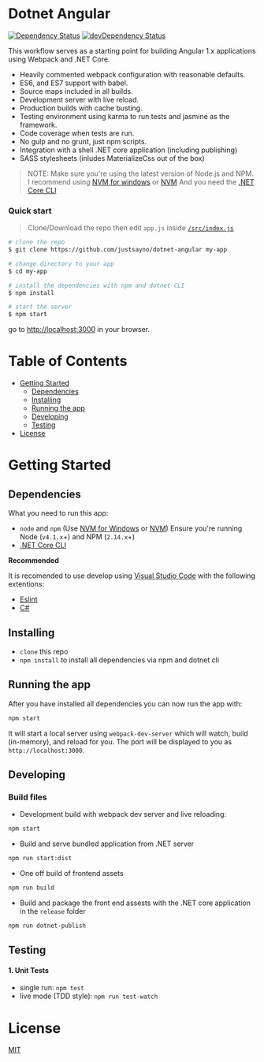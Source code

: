 # Dotnet Angular

[![Dependency Status](https://david-dm.org/justsayno/dotnet-angular/status.svg)](https://david-dm.org/justsayno/dotnet-angular#info=dependencies) [![devDependency Status](https://david-dm.org/justsayno/dotnet-angular/dev-status.svg)](https://david-dm.org/justsayno/dotnet-angular#info=devDependencies)

This workflow serves as a starting point for building Angular 1.x applications using Webpack and .NET Core. 

* Heavily commented webpack configuration with reasonable defaults.
* ES6, and ES7 support with babel.
* Source maps included in all builds.
* Development server with live reload.
* Production builds with cache busting.
* Testing environment using karma to run tests and jasmine as the framework.
* Code coverage when tests are run.
* No gulp and no grunt, just npm scripts.
* Integration with a shell .NET core application (including publishing)
* SASS stylesheets (inludes MaterializeCss out of the box)

> NOTE: Make sure you're using the latest version of Node.js and NPM. I recommend using
> [NVM for windows](https://github.com/coreybutler/nvm-windows) or [NVM](https://github.com/creationix/nvm)
> And you need the [.NET Core CLI](https://docs.microsoft.com/en-us/dotnet/articles/core/tools/) 

### Quick start

> Clone/Download the repo then edit `app.js` inside [`/src/index.js`](/src/index.js)

```bash
# clone the repo
$ git clone https://github.com/justsayno/dotnet-angular my-app

# change directory to your app
$ cd my-app

# install the dependencies with npm and dotnet CLI
$ npm install

# start the server
$ npm start
```

go to [http://localhost:3000](http://localhost:3000) in your browser.

# Table of Contents

* [Getting Started](#getting-started)
    * [Dependencies](#dependencies)
    * [Installing](#installing)
    * [Running the app](#running-the-app)
    * [Developing](#developing)
    * [Testing](#testing)
* [License](#license)

# Getting Started

## Dependencies

What you need to run this app:
* `node` and `npm` (Use [NVM for Windows](https://github.com/coreybutler/nvm-windows) or [NVM](https://github.com/creationix/nvm)) Ensure you're running Node (`v4.1.x`+) and NPM (`2.14.x`+)
* [.NET Core CLI](https://docs.microsoft.com/en-us/dotnet/articles/core/tools/) 

**Recommended**

It is recomended to use develop using [Visual Studio Code](https://code.visualstudio.com/) with the following extentions:

- [Eslint](https://marketplace.visualstudio.com/items?itemName=dbaeumer.vscode-eslint)
- [C#](https://marketplace.visualstudio.com/items?itemName=k--kato.docomment)

## Installing

* `clone` this repo
* `npm install` to install all dependencies via npm and dotnet cli

## Running the app

After you have installed all dependencies you can now run the app with:
```bash
npm start
```

It will start a local server using `webpack-dev-server` which will watch, build (in-memory), and reload for you. The port will be displayed to you as `http://localhost:3000`.

## Developing

### Build files

* Development build with webpack dev server and live reloading: 

```bash
npm start
```

* Build and serve bundled application from .NET server

```bash
npm run start:dist
```

* One off build of frontend assets

```bash
npm run build
```

* Build and package the front end assests with the .NET core application in the `release` folder

```bash
npm run dotnet-publish
```

## Testing

#### 1. Unit Tests

* single run: `npm test`
* live mode (TDD style): `npm run test-watch`

# License

[MIT](/LICENSE)
